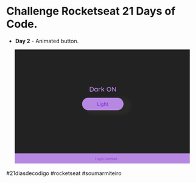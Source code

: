 # Challenge Rocketseat 21 Days of Code.
* **Day 2** - Animated button.

<div align ="center">
  <img width="460" height="300"src="assets/purple.gif" alt="">
</div>

#21diasdecodigo #rocketseat #soumarmiteiro
